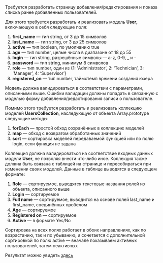 Требуется разработать страницу добавления/редактирования и
показа списка ранее добавленных пользователей.

Для этого требуется разработать и реализовать модель **User**,
включающую в себя следующие поля:

1. **first_name** — тип string, от 3 до 15 символов
2. **last_name** — тип string, от 3 до 25 символов
3. **active** — тип boolean, по умолчанию true
4. **age** — тип number, целые числа в диапазоне от 18 до 55
5. **login** — тип string, разрешённые символы — a-z, 0-9, _ и -
6. **password** — тип string, минимум 8 символов
7. **role** — тип number, один из {1: ‘Administrator’, 2: ‘Technician’, 3:
‘Manager’, 4: ‘Supervisor’}
8. **registered_on** — тип number, таймстемп времени создания юзера

Модель должна валидироваться в соответствии с параметрами,
описанными выше. Ошибки валидации должны попадать в связанную
с моделью форму добавления/редактирования записи о пользователе.


Помимо этого требуется разработать и реализовать коллекцию
моделей **UsersCollection**, наследующую от объекта Array.prototype
следующие методы:

1. **forEach** — простой обход сохранённых в коллекцию моделей
2. **map** — обход с возвратом обработанных значений
3. **sort** — сортировка моделей передаваемой функцией или по полю
login, если функция не задана

Коллекция должна валидироваться на соответствие входных
данных модели **User**, не позволяя внести что-либо иное.
Коллекция также должна быть связана с таблицей на странице и
пересобираться при изменении своих моделей. Данные в таблице
выводятся в следующем формате:

1. **Role** — сортируемое, выводятся текстовые названия ролей из
объекта, описанного выше
2. **Login** — сортируемое
3. **Full name** — сортируемое, выводится на основе полей last_name
и first_name, соединённых пробелом
4. **Age** — сортируемое
5. **Registered on** — сортируемое
6. **Active** — в формате Yes/No

Сортировка на всех полях работает в обоих направлениях, как по
возрастанию, так и по убыванию, и сочетается с дополнительной
сортировкой по полю active — вначале показываем активных
пользователей, затем неактивных

Результат можно увидеть [здесь](https://rawgit.com/chemaxa/testTasks/gh-pages/userList/public/index.html)
